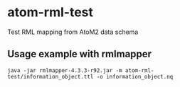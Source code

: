 # atom-rml-test
Test RML mapping from AtoM2 data schema

## Usage example with rmlmapper

    java -jar rmlmapper-4.3.3-r92.jar -m atom-rml-test/information_object.ttl -o information_object.nq